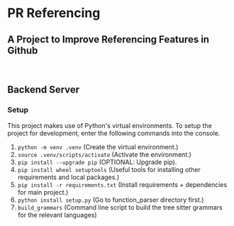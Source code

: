 # **PR Referencing**
## A Project to Improve Referencing Features in Github
<br>

## **Backend Server**

### **Setup**
This project makes use of Python's virtual environments. To setup the project for development, enter the following commands into the console.

1. `python -m venv .venv` (Create the virtual environment.)
1. `source .venv/scripts/activate` (Activate the environment.)
1. `pip install --upgrade pip` (OPTIONAL: Upgrade pip).
1. `pip install wheel setuptools` (Useful tools for installing other requirements and local packages.)
1. `pip install -r requirements.txt` (Install requirements + dependencies for main project.)
1. `python install setup.py` (Go to function_parser directory first.)
1. `build_grammars` (Command line script to build the tree sitter grammars for the relevant languages)

